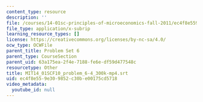 ```yaml
---
content_type: resource
description: ''
file: /courses/14-01sc-principles-of-microeconomics-fall-2011/ec4f8e559e309852c30be00175cd5718_MIT14_01SCF10_problem_6-4_300k-mp4.srt
file_type: application/x-subrip
learning_resource_types: []
license: https://creativecommons.org/licenses/by-nc-sa/4.0/
ocw_type: OCWFile
parent_title: Problem Set 6
parent_type: CourseSection
parent_uid: 63a175ea-2f4e-7188-fe6e-df59d477548c
resourcetype: Other
title: MIT14_01SCF10_problem_6-4_300k-mp4.srt
uid: ec4f8e55-9e30-9852-c30b-e00175cd5718
video_metadata:
  youtube_id: null
---
```

